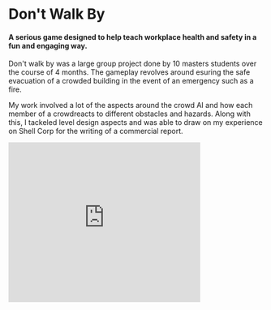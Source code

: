 # Don't Walk By

#### A serious game designed to help teach workplace health and safety in a fun and engaging way.

Don't walk by was a large group project done by 10 masters students over the course of 4 months. The gameplay revolves around esuring the safe evacuation of a crowded building in the event of an emergency such as a fire.

My work involved a lot of the aspects around the crowd AI and how each member of a crowdreacts to different obstacles and hazards. Along with this, I tackeled level design aspects and was able to draw on my experience on Shell Corp for the writing of a commercial report.

​<iframe width="75%" height="315" src="https://www.youtube.com/embed/MdYRYKkmSy4?si=k_s9t6nVQSCA_NMg" title="YouTube video player" frameborder="0" allow="accelerometer; autoplay; clipboard-write; encrypted-media; gyroscope; picture-in-picture; web-share" referrerpolicy="strict-origin-when-cross-origin" allowfullscreen></iframe>
